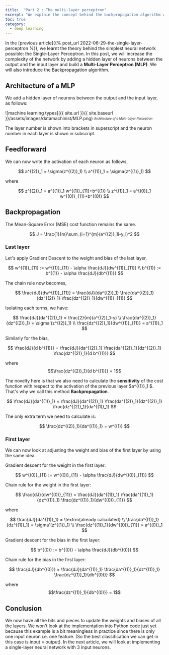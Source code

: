 ```yaml
---
title:  "Part 2 : The multi-layer perceptron"
excerpt: "We explain the concept behind the backpropagation algorithm with the multi-layer perceptron"
toc: true
category:
  - deep learning
---
```



In the [previous article]({% post_url 2022-06-29-the-single-layer-perceptron %}), we learnt the theory behind the simplest neural network possible: the Single-Layer Perceptron. In this post, we will increase the complexity of the network by adding a hidden layer of neurons between the output and the input layer and build a **Multi-Layer Perceptron (MLP)**. We will also introduce the Backpropagation algorithm.



## Architecture of a MLP


We add a hidden layer of neurons between the output and the input layer, as follows:

![machine learning types]({{ site.url }}{{ site.baseurl }}/assets/images/datamachinist/MLP.png)
<sub><sup>*Architecture of a Multi-Layer Perceptron*</sup></sub>

The layer number is shown into brackets in superscript and the neuron number in each layer is shown in subscript.

## Feedforward

We can now write the activation of each neuron as follows,

$$
a^{(2)}_1 = \sigma(z^{(2)}_1) \\
a^{(1)}_1 = \sigma(z^{(1)}_1) 
$$

where

$$
z^{(2)}_1 = a^{(1)}_1 w^{(1)}_{11}+b^{(1)} \\
z^{(1)}_1 = a^{(0)}_1 w^{(0)}_{11}+b^{(0)} 
$$


## Backpropagation

The Mean-Square Error (MSE) cost function remains the same.

$$
J = \frac{1}{m}\sum_{i=1}^{m}(a^{(2)}_1i-y_i)^2
$$

### Last layer

Let's apply Gradient Descent to the weight and bias of the last layer,

$$
w^{(1)}_{11} := w^{(1)}_{11} - \alpha \frac{dJ}{dw^{(1)}_{11}} \\
b^{(1)} := b^{(1)} - \alpha \frac{dJ}{db^{(1)}} 
$$

The chain rule now becomes,

$$
\frac{dJ}{dw^{(1)}_{11}} = \frac{dJ}{da^{(2)}_1} \frac{da^{(2)}_1}{dz^{(2)}_1} \frac{dz^{(2)}_1}{dw^{(1)}_{11}} 
$$

Isolating each terms, we have:

$$
\frac{dJ}{da^{(2)}_1} = \frac{2}{m}(a^{(2)}_1-y)  \\
\frac{da^{(2)}_1}{dz^{(2)}_1} = \sigma'(z^{(2)}_1) \\
\frac{dz^{(2)}_1}{dw^{(1)}_{11}} = a^{(1)}_1 
$$

Similarly for the bias,

$$
\frac{dJ}{d b^{(1)}} = \frac{dJ}{da^{(2)}_1} \frac{da^{(2)}_1}{dz^{(2)}_1} \frac{dz^{(2)}_1}{d b^{(1)}} 
$$

where $$\frac{dz^{(2)}_1}{d b^{(1)}} = 1$$


The novelty here is that we also need to calculate the **sensitivity** of the cost function with respect to the activation of the previous layer $a^{(1)}_1 $. That's why we call this method **Backpropagation**.

$$
\frac{dJ}{da^{(1)}_1} = \frac{dJ}{da^{(2)}_1} \frac{da^{(2)}_1}{dz^{(2)}_1} \frac{dz^{(2)}_1}{da^{(1)}_1} 
$$

The only extra term we need to calculate is:

$$
\frac{dz^{(2)}_1}{da^{(1)}_1} = w^{(1)}
$$

### First layer

We can now look at adjusting the weight and bias of the first layer by using the same idea.

Gradient descent for the weight in the first layer:

$$
w^{(0)}_{11} := w^{(0)}_{11} - \alpha \frac{dJ}{dw^{(0)}_{11}}
$$

Chain rule for the weight in the first layer:

$$
\frac{dJ}{dw^{(0)}_{11}} = \frac{dJ}{da^{(1)}_1} \frac{da^{(1)}_1}{dz^{(1)}_1} \frac{dz^{(1)}_1}{dw^{(0)}_{11}} 
$$

where

$$
\frac{dJ}{da^{(1)}_1} = \textrm{already calculated} \\
\frac{da^{(1)}_1}{dz^{(1)}_1} = \sigma'(z^{(1)}_1) \\
\frac{dz^{(1)}_1}{dw^{(0)}_{11}} = a^{(0)}_1 
$$

Gradient descent for the bias in the first layer:

$$
b^{(0)} := b^{(0)} - \alpha \frac{dJ}{db^{(0)}} 
$$

Chain rule for the bias in the first layer:

$$
\frac{dJ}{db^{(0)}} = \frac{dJ}{da^{(1)}_1} \frac{da^{(1)}_1}{dz^{(1)}_1} \frac{dz^{(1)}_1}{db^{(0)}} 
$$

where $$\frac{dz^{(1)}_1}{db^{(0)}} = 1$$


## Conclusion

We now have all the bits and pieces to update the weights and biases of all the layers. We won't look at the implementation into Python code just yet because this example is a bit meaningless in practice since there is only one input neuron i.e. one feature. (So the best classification we can get in this case is input = output). In the next article, we will look at implementing a single-layer neural network with 3 input neurons. 









